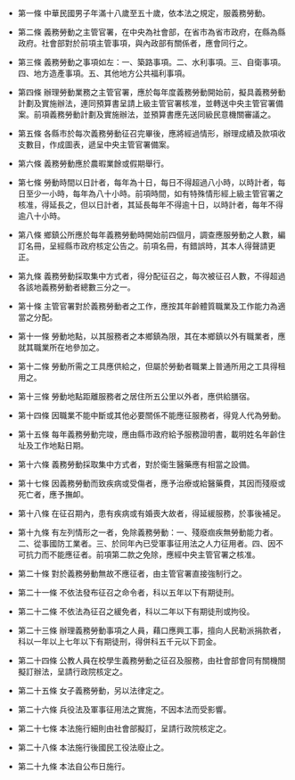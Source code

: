 * 第一條 中華民國男子年滿十八歲至五十歲，依本法之規定，服義務勞動。

* 第二條 義務勞動之主管官署，在中央為社會部，在省市為省市政府，在縣為縣政府。社會部對於前項主管事項，與內政部有關係者，應會同行之。

* 第三條 義務勞動之事項如左：一、築路事項。二、水利事項。三、自衛事項。四、地方造產事項。五、其他地方公共福利事項。

* 第四條 辦理勞動業務之主管官署，應於每年度義務勞動開始前，擬具義務勞動計劃及實施辦法，連同預算書呈請上級主管官署核准，並轉送中央主管官署備案。前項義務勞動計劃及實施辦法，並預算書應先送同級民意機關審議之。

* 第五條 各縣市於每次義務勞動征召完畢後，應將經過情形，辦理成績及款項收支數目，作成圖表，遞呈中央主管官署備案。

* 第六條 義務勞動應於農暇業餘或假期舉行。

* 第七條 勞動時間以日計者，每年為十日，每日不得超過八小時，以時計者，每日至少一小時，每年為八十小時。前項時間，如有特殊情形經上級主管官署之核准，得延長之，但以日計者，其延長每年不得逾十日，以時計者，每年不得逾八十小時。

* 第八條 鄉鎮公所應於每年義務勞動時開始前四個月，調查應服勞動之人數，編訂名冊，呈經縣市政府核定公告之。前項名冊，有錯誤時，其本人得聲請更正。

* 第九條 義務勞動採取集中方式者，得分配征召之，每次被征召人數，不得超過各該地義務勞動者總數三分之一。

* 第十條 主管官署對於義務勞動者之工作，應按其年齡體質職業及工作能力為適當之分配。

* 第十一條 勞動地點，以其服務者之本鄉鎮為限，其在本鄉鎮以外有職業者，應就其職業所在地參加之。

* 第十二條 勞動所需之工具應供給之，但屬於勞動者職業上普通所用之工具得租用之。

* 第十三條 勞動地點距離服務者之居住所五公里以外者，應供給膳宿。

* 第十四條 因職業不能中斷或其他必要關係不能應征服務者，得覓人代為勞動。

* 第十五條 每年義務勞動完竣，應由縣市政府給予服務證明書，載明姓名年齡住址及工作地點日期。

* 第十六條 義務勞動採取集中方式者，對於衛生醫藥應有相當之設備。

* 第十七條 因義務勞動而致疾病或受傷者，應予治療或給醫藥費，其因而殘廢或死亡者，應予撫卹。

* 第十八條 在征召期內，患有疾病或有婚喪大故者，得延緩服務，於事後補足。

* 第十九條 有左列情形之一者，免除義務勞動：一、殘廢痼疾無勞動能力者。二、從事國防工業者。三、於同年內已受軍事征用法之人力征用者。四、因不可抗力而不能應征者。前項第二款之免除，應經中央主管官署之核准。

* 第二十條 對於義務勞動無故不應征者，由主管官署直接強制行之。

* 第二十一條 不依法發布征召之命令者，科以五年以下有期徒刑。

* 第二十二條 不依法為征召之緩免者，科以二年以下有期徒刑或拘役。

* 第二十三條 辦理義務勞動事項之人員，藉口應興工事，擅向人民勒派捐款者，科以一年以上七年以下有期徒刑，得併科五千元以下罰金。

* 第二十四條 公教人員在校學生義務勞動之征召及服務，由社會部會同有關機關擬訂辦法，呈請行政院核定之。

* 第二十五條 女子義務勞動，另以法律定之。

* 第二十六條 兵役法及軍事征用法之實施，不因本法而受影響。

* 第二十七條 本法施行細則由社會部擬訂，呈請行政院核定之。

* 第二十八條 本法施行後國民工役法廢止之。

* 第二十九條 本法自公布日施行。

